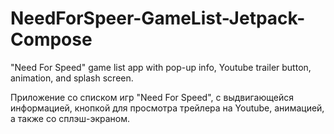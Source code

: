 # NeedForSpeer-GameList-Jetpack-Compose

"Need For Speed" game list app with pop-up info, Youtube trailer button, animation, and splash screen.

Приложение со списком игр "Need For Speed", с выдвигающейся информацией, кнопкой для просмотра трейлера на Youtube, анимацией, а также со сплэш-экраном.
